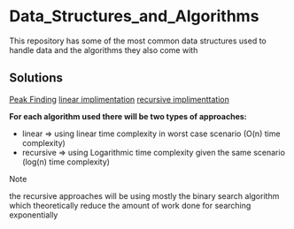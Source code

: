 # Data_Structures_and_Algorithms

This repository has some of the most common data structures used to handle data and the algorithms they also come with

## Solutions

[Peak Finding](./peak_finding)
  [linear implimentation](./peak_finding/linear_implimentation)
  [recursive implimenttation](./peak_finding/recursive_implimentation/)

**For each algorithm used there will be two types of approaches:**

- linear => using  linear time complexity in worst case scenario (O(n) time complexity)
- recursive => using Logarithmic time complexity given the same scenario (log(n) time complexity)

> [!NOTE]
> the recursive approaches will be using mostly the binary search algorithm which theoretically reduce the amount of work done for searching exponentially
